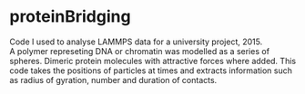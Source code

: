 # proteinBridging

Code I used to analyse LAMMPS data for a university project, 2015.  
A polymer represeting DNA or chromatin was modelled as a series of spheres.  Dimeric protein molecules with attractive forces where added.
This code takes the positions of particles at times and extracts information such as radius of gyration, 
number and duration of contacts.
